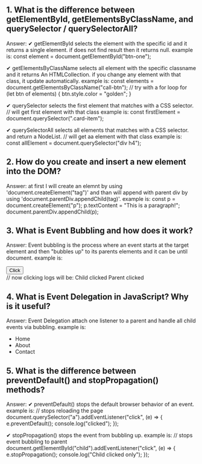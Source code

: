 ## 1. What is the difference between getElementById, getElementsByClassName, and querySelector / querySelectorAll?
   Answer:
   ✔ getElementById selects the element with the specific id and it returns a single element. if does not find result then it returns null.
   example is: const element = document.getElementById("btn-one");

   ✔ getElementsByClassName selects all element with the specific classname and it returns An HTMLCollection. if you change any element with that class,
   it update automatically.
   example is: const elements = document.getElementsByClassName("call-btn");
   // try with a for loop 
    for (let btn of elements) {
    btn.style.color = "golden";
    }

   ✔ querySelector selects the first element that matches with a CSS selector.
   // will get first element with that class
   example is: const firstElement = document.querySelector(".card-item");

   ✔ querySelectorAll selects all elements that matches with a CSS selector. and return a NodeList.
   // will get aa element with that class
   example is: const allElement = document.querySelector("div h4");

   ## 2. How do you create and insert a new element into the DOM?
   Answer:
   at first I will create an elemnt by using 'document.createElement("tag")' and than will append with parent div
   by using 'document.parentDiv.appendChild(tag)'.
   example is:
   const p = document.createElement("p");
    p.textContent = "This is a paragraph!";
    document.parentDiv.appendChild(p);
    
  ## 3. What is Event Bubbling and how does it work?
   Answer:
    Event bubbling is the process where an event starts at the target element and then "bubbles up" to
    its parents elements and it can be until document.
    example is:    <div id="parent">
    <button id="child">Click</button>
    </div>
    <script>
    document.getElementById("parent").addEventListener("click", () => {
      console.log("Parent has clicked");
    });
    document.getElementById("child").addEventListener("click", () => {
      console.log("Child has clicked");
    });
    </script>
    // now clicking logs will be:
        Child clicked
        Parent clicked

  ## 4. What is Event Delegation in JavaScript? Why is it useful?
  Answer:
  Event Delegation attach one listener to a parent and handle all child events via bubbling.
  example is:  <ul id="nav-menu">
  <li>Home</li>
  <li>About</li>
  <li>Contact</li>
  </ul>

  <script>
  const navMenu = document.getElementById("nav-menu");
  navMenu.addEventListener("click", (event) => {
    if (event.target.tagName === "li") {
    console.log("You clicked:");
    }
    });
    </script>

  ## 5. What is the difference between preventDefault() and stopPropagation() methods?
  Answer:
  ✔ preventDefault() stops the default browser behavior of an event.
  example is:  // stops reloading the page
  document.querySelector("a").addEventListener("click", (e) => {
  e.preventDefault(); 
  console.log("clicked");
  });

  ✔ stopPropagation() stops the event from bubbling up.
  example is:  // stops event bubbling to parent
  document.getElementById("child").addEventListener("click", (e) => {
  e.stopPropagation(); 
  console.log("Child clicked only");
  });
